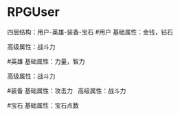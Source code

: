 # RPGUser
四层结构：用户-英雄-装备-宝石
#用户
基础属性：金钱，钻石
   
高级属性：战斗力

#英雄
基础属性：力量，智力
   
高级属性：战斗力

#装备
基础属性：攻击力
   
高级属性：战斗力
   
#宝石
基础属性：宝石点数
